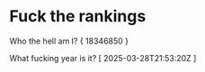 # Fuck the rankings

Who the hell am I?
{ 18346850 }

What fucking year is it?
[ 2025-03-28T21:53:20Z ]
